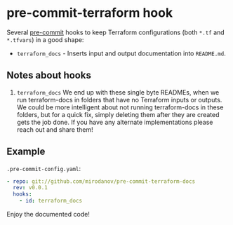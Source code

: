 # pre-commit-terraform hook

Several [pre-commit](http://pre-commit.com/) hooks to keep Terraform configurations (both `*.tf` and `*.tfvars`) in a good shape:
* `terraform_docs` - Inserts input and output documentation into `README.md`.

## Notes about hooks

1. `terraform_docs` We end up with these single byte READMEs, when we run terraform-docs in folders that have no Terraform inputs or outputs. We could be more intelligent about not running terraform-docs in these folders, but for a quick fix, simply deleting them after they are created gets the job done. If you have any alternate implementations please reach out and share them!

## Example

`.pre-commit-config.yaml`:

```yaml
- repo: git://github.com/mirodanov/pre-commit-terraform-docs
  rev: v0.0.1
  hooks:
    - id: terraform_docs
```

Enjoy the documented code!
